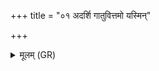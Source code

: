 +++
title = "०१ अदर्शि गातुवित्तमो यस्मिन्"

+++
<details><summary>मूलम् (GR)</summary>

+++(PSK 20.51.1)+++अदर्शि गातुवित्तमो  
यस्मिन् व्रतान्य् आदधुः ।  
उपो षु जातम् आर्यस्य वर्धनं  
सोमं गच्छन्तु नो गिरः ॥
</details>